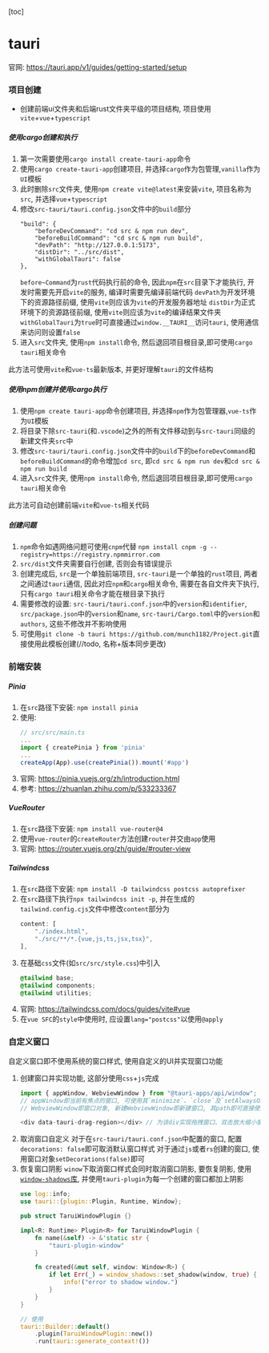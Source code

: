 [toc]

# tauri

官网: https://tauri.app/v1/guides/getting-started/setup

### 项目创建
- 创建前端ui文件夹和后端rust文件夹平级的项目结构, 项目使用`vite`+`vue`+`typescript`

##### 使用cargo创建和执行
1. 第一次需要使用`cargo install create-tauri-app`命令
2. 使用`cargo create-tauri-app`创建项目, 并选择`cargo`作为包管理,`vanilla`作为`UI`模板
3. 此时删除`src`文件夹, 使用`npm create vite@latest`来安装`vite`, 项目名称为`src`, 并选择`vue`+`typescript`
4. 修改`src-tauri/tauri.config.json`文件中的`build`部分
    ```
    "build": {
        "beforeDevCommand": "cd src & npm run dev",
        "beforeBuildCommand": "cd src & npm run build",
        "devPath": "http://127.0.0.1:5173",
        "distDir": "../src/dist",
        "withGlobalTauri": false
    },
    ```
    `before~Command`为`rust`代码执行前的命令, 因此`npm`在`src`目录下才能执行, 开发时需要先开启`vite`的服务, 编译时需要先编译前端代码
    `devPath`为开发环境下的资源路径前缀, 使用`vite`则应该为`vite`的开发服务器地址
    `distDir`为正式环境下的资源路径前缀, 使用`vite`则应该为`vite`的编译结果文件夹
    `withGlobalTauri`为`true`时可直接通过`window.__TAURI__`访问`tauri`, 使用通信来访问则设置`false`
5. 进入`src`文件夹, 使用`npm install`命令, 然后退回项目根目录,即可使用`cargo tauri`相关命令

此方法可使用`vite`和`vue-ts`最新版本, 并更好理解`tauri`的文件结构

##### 使用npm创建并使用cargo执行
1. 使用`npm create tauri-app`命令创建项目, 并选择`npm`作为包管理器,`vue-ts`作为`UI`模板
2. 将目录下除`src-tauri`(和`.vscode`)之外的所有文件移动到与`src-tauri`同级的新建文件夹`src`中
3. 修改`src-tauri/tauri.config.json`文件中的`build`下的`beforeDevCommand`和`beforeBuildCommand`的命令增加`cd src`, 即`cd src & npm run dev`和`cd src & npm run build`
4. 进入`src`文件夹, 使用`npm install`命令, 然后退回项目根目录,即可使用`cargo tauri`相关命令

此方法可自动创建前端`vite`和`vue-ts`相关代码

##### 创建问题
1. `npm`命令如遇网络问题可使用`cnpm`代替
`npm install cnpm -g --registry=https://registry.npmmirror.com`
2. `src/dist`文件夹需要自行创建, 否则会有错误提示
3. 创建完成后, `src`是一个单独前端项目, `src-tauri`是一个单独的`rust`项目, 两者之间通过`tauri`通信, 因此对应`npm`和`cargo`相关命令, 需要在各自文件夹下执行, 只有`cargo tauri`相关命令才能在根目录下执行
4. 需要修改的设置: `src-tauri/tauri.conf.json`中的`version`和`identifier`, `src/package.json`中的`version`和`name`, `src-tauri/Cargo.toml`中的`version`和`authors`, 这些不修改并不影响使用
5. 可使用`git clone -b tauri https://github.com/munch1182/Project.git`直接使用此模板创建(//todo, 名称+版本同步更改)

### 前端安装

##### Pinia

1. 在`src`路径下安装: `npm install pinia`
2. 使用:
    ```ts
    // src/src/main.ts
    ...
    import { createPinia } from 'pinia'
    ...
    createApp(App).use(createPinia()).mount('#app')
    ```
3. 官网: https://pinia.vuejs.org/zh/introduction.html
4. 参考: https://zhuanlan.zhihu.com/p/533233367


##### VueRouter

1. 在`src`路径下安装: `npm install vue-router@4`
2. 使用`vue-router`的`createRouter`方法创建`router`并交由`app`使用
3. 官网: https://router.vuejs.org/zh/guide/#router-view

##### Tailwindcss

1. 在`src`路径下安装: `npm install -D tailwindcss postcss autoprefixer`
2. 在`src`路径下执行`npx tailwindcss init -p`, 并在生成的`tailwind.config.cjs`文件中修改`content`部分为
    ```js
    content: [
        "./index.html",
        "./src/**/*.{vue,js,ts,jsx,tsx}",
    ],
    ```
3. 在基础`css`文件(如`src/src/style.css`)中引入
    ```css
    @tailwind base;
    @tailwind components;
    @tailwind utilities;
    ```
4. 官网: https://tailwindcss.com/docs/guides/vite#vue
5. 在`vue SFC`的`style`中使用时, 应设置`lang="postcss"`以使用`@apply`

### 自定义窗口

自定义窗口即不使用系统的窗口样式, 使用自定义的UI并实现窗口功能

1. 创建窗口并实现功能, 这部分使用`css`+`js`完成
    ```js
    import { appWindow, WebviewWindow } from "@tauri-apps/api/window";
    // appWindow即当前有焦点的窗口, 可使用其`minimize`、`close`及`setAlwaysOnTop`等方法控制窗口
    // WebviewWindow即窗口对象, 新建WebviewWindow即新建窗口, 其path即可直接使用`router`路径

    <div data-tauri-drag-region></div> // 为该div实现拖拽窗口、双击放大缩小窗口的功能
    ```
2. 取消窗口自定义
    对于在`src-tauri/tauri.conf.json`中配置的窗口, 配置`decorations: false`即可取消默认窗口样式
    对于通过`js`或者`rs`创建的窗口, 使用窗口对象`setDecorations(false)`即可
3. 恢复窗口阴影
    `winow`下取消窗口样式会同时取消窗口阴影, 要恢复阴影, 使用[`window-shadows`库](https://crates.io/crates/window-shadows), 并使用`tauri-plugin`为每一个创建的窗口都加上阴影
    ```rust
    use log::info;
    use tauri::{plugin::Plugin, Runtime, Window};

    pub struct TaruiWindowPlugin {}

    impl<R: Runtime> Plugin<R> for TaruiWindowPlugin {
        fn name(&self) -> &'static str {
            "tauri-plugin-window"
        }

        fn created(&mut self, window: Window<R>) {
            if let Err(_) = window_shadows::set_shadow(window, true) { // 为窗口加上阴影
                info!("error to shadow window.")
            }
        }
    }

    // 使用
    tauri::Builder::default()
        .plugin(TaruiWindowPlugin::new())
        .run(tauri::generate_context!())
    ```